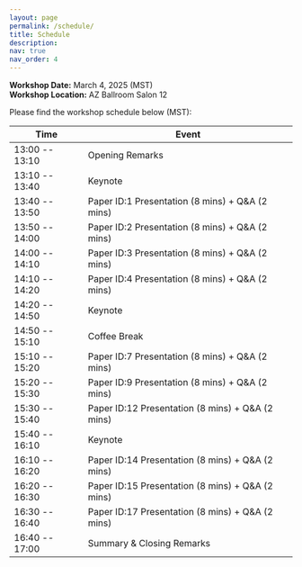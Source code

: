 ```yaml
---
layout: page
permalink: /schedule/
title: Schedule
description:
nav: true
nav_order: 4
---
```


**Workshop Date:** March 4, 2025 (MST) \
**Workshop Location:** AZ Ballroom Salon 12

Please find the workshop schedule below (MST):

| Time           | Event                                                     |
|----------------|-----------------------------------------------------------|
| 13:00 -- 13:10 | Opening Remarks                                           |
| 13:10 -- 13:40 | Keynote                                                   |
| 13:40 -- 13:50 | Paper ID:1 Presentation (8 mins) + Q&A (2 mins)           |
| 13:50 -- 14:00 | Paper ID:2 Presentation (8 mins) + Q&A (2 mins)           |
| 14:00 -- 14:10 | Paper ID:3 Presentation (8 mins) + Q&A (2 mins)           |
| 14:10 -- 14:20 | Paper ID:4 Presentation (8 mins) + Q&A (2 mins)           |
| 14:20 -- 14:50 | Keynote                                                   |
| 14:50 -- 15:10 | Coffee Break                                              |
| 15:10 -- 15:20 | Paper ID:7 Presentation (8 mins) + Q&A (2 mins)           |
| 15:20 -- 15:30 | Paper ID:9 Presentation (8 mins) + Q&A (2 mins)           |
| 15:30 -- 15:40 | Paper ID:12 Presentation (8 mins) + Q&A (2 mins)          |
| 15:40 -- 16:10 | Keynote                                                   |
| 16:10 -- 16:20 | Paper ID:14 Presentation (8 mins) + Q&A (2 mins)          |
| 16:20 -- 16:30 | Paper ID:15 Presentation (8 mins) + Q&A (2 mins)          |
| 16:30 -- 16:40 | Paper ID:17 Presentation (8 mins) + Q&A (2 mins)          |
| 16:40 -- 17:00 | Summary & Closing Remarks                                 |